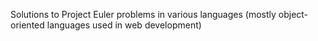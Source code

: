 Solutions to Project Euler problems in various languages (mostly object-oriented languages used in web development)
